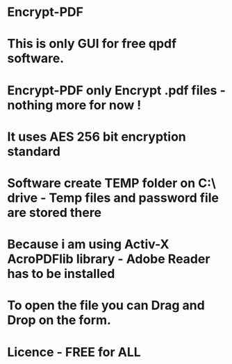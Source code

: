 # Encrypt-PDF
#
# This is only GUI for free qpdf software.
# Encrypt-PDF only Encrypt .pdf files - nothing more for now !
# It uses AES 256 bit encryption standard
#
# Software create TEMP folder on C:\ drive - Temp files and password file are stored there
#
# Because i am using Activ-X AcroPDFlib library - Adobe Reader has to be installed
#
# To open the file you can Drag and Drop on the form. 
#
# Licence - FREE for ALL
